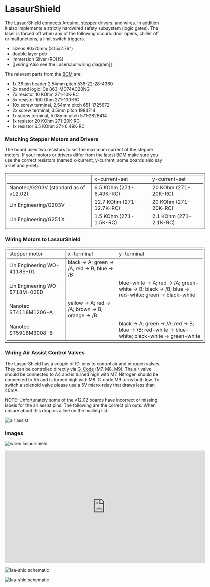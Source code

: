 LasaurShield
============

The LasaurShield connects Arduino, stepper drivers, and wires. In addition it also implements a strictly hardwired safety subsystem (logic gates). The laser is forced off when any of the following occurs: door opens, chiller off or malfunctions, a limit switch triggers.

- size is 80x70mm (3.15x2.76")
- double layer pcb
- Immersion Silver (ROHS)
- [[wiring|Also see the Lasersaur wiring diagram]]


The relevant parts from the [BOM](bom) are:

- 1x   36 pin header 2.54mm pitch   538-22-28-4360
- 2x   nand logic ICs   863-MC74AC20NG
- 7x   resistor 10 KOhm   271-10K-RC
- 5x  resistor 100 Ohm   271-100-RC
- 10x   screw terminal, 2.54mm pitch   651-1725672
- 2x   screw terminal, 3.5mm pitch   1984714
- 1x   screw terminal, 5.08mm pitch   571-2828414
- 1x   resistor 20 KOhm   271-20K-RC
- 1x   resistor 6.5 KOhm   271-6.49K-RC

### Matching Stepper Motors and Drivers

The board uses two resistors to set the maximum current of the stepper motors. If your motors or drivers differ from the latest [BOM](bom) make sure you use the correct resistors (named x-current, y-current; some boards also say x-set and y-set).

<table style="width:640px; border: solid 1px #000000; padding:5px; margin-bottom:20px">
<tr>
<td style="border-right:solid 1px #000000; border-bottom:solid 1px #000000"></td><td style="border-bottom:solid 1px #000000">x-current-set</td><td style="border-bottom:solid 1px #000000">y-current-set</td>
</tr>
<tr>
<td style="border-right:solid 1px #000000">Nanotec/G203V (standard as of v12.02)</td><td>6.5 KOhm (271-6.49K-RC)</td><td>20 KOhm (271-20K-RC)</td>
</tr>
<tr>
<td style="border-right:solid 1px #000000">Lin Engineering/G203V</td><td>12.7 KOhm (271-12.7K-RC)</td><td>20 KOhm (271-20K-RC)</td>
</tr>
<tr>
<td style="border-right:solid 1px #000000">Lin Engineering/G251X</td><td>1.5 KOhm (271-1.5K-RC)</td><td>2.1 KOhm (271-2.1K-RC)</td>
</tr>
</table>


### Wiring Motors to LasaurShield 

<table style="width:640px; border: solid 1px #000000; padding:5px; margin-bottom:20px">
<tr>
<td style="border-right:solid 1px #000000; border-bottom:solid 1px #000000">stepper motor</td>
<td style="border-bottom:solid 1px #000000">x-terminal</td>
<td style="border-bottom:solid 1px #000000">y-terminal</td>
</tr>
<tr>
<td style="border-right:solid 1px #000000">Lin Engineering WO-4118S-01</td>
<td>black -> A; green -> /A; red -> B; blue -> /B</td>
<td></td>
</tr>
<tr>
<td style="border-right:solid 1px #000000">Lin Engineering WO-5718M-02ED</td>
<td></td>
<td>blue-white -> A; red -> /A; green-white -> B; black -> /B; blue -> red-white; green -> black-white</td>
</tr>
<tr>
<td style="border-right:solid 1px #000000">Nanotec ST4118M1206-A</td>
<td>yellow -> A; red -> /A; brown -> B; orange -> /B</td>
<td></td>
</tr>
<tr>
<td style="border-right:solid 1px #000000">Nanotec ST5918M3008-B</td>
<td></td>
<td>black -> A; green -> /A; red -> B; blue -> /B; red-white -> blue-white; black-white -> green-white</td>
</tr>
</table>


### Wiring Air Assist Control Valves

The LasaurShield has a couple of IO-pins to control air and nitrogen valves. They can be controlled directly via [G-Code](gcode) (M7, M8, M9). The air valve should be connected to A4 and is turned high with M7. Nitrogen should be connected to A5 and is turned high with M8. G-code M9 turns both low. To switch a solenoid valve please use a 5V micro-relay that draws less than 40mA.

NOTE: Unfortunately some of the v12.02 boards have incorrect or missing labels for the air assist pins. The following are the correct pin outs. When unsure about this drop us a line on the mailing list.

![air assist](http://farm8.staticflickr.com/7117/7504187678_40c852ffc9_z.jpg)



### Images

![wired lasaurshield](http://farm8.staticflickr.com/7066/6840859946_d5a5db514a_z.jpg)

<iframe src="http://player.vimeo.com/video/38388132?title=0&amp;byline=0&amp;portrait=0" width="640" height="360" frameborder="0" webkitAllowFullScreen mozallowfullscreen allowFullScreen></iframe>

![laa-shld schematic](http://farm8.staticflickr.com/7065/6977189781_5cf08461ff_z.jpg)

![laa-shld schematic](http://farm8.staticflickr.com/7159/6831326821_7dd01a9b88_z.jpg)
